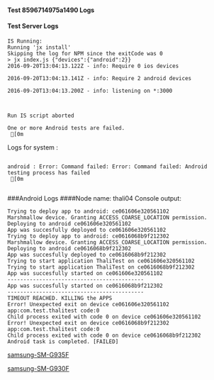 #### Test 8596714975a1490 Logs

#### Test Server Logs
```
IS Running:
Running 'jx install'
Skipping the log for NPM since the exitCode was 0
> jx index.js {"devices":{"android":2}}
2016-09-20T13:04:13.122Z - info: Require 0 ios devices

2016-09-20T13:04:13.141Z - info: Require 2 android devices

2016-09-20T13:04:13.200Z - info: listening on *:3000


 
Run IS script aborted
 
One or more Android tests are failed.
 [0m

```


Logs for system : 
```

android : Error: Command failed: Error: Command failed: Android testing process has failed
 [0m


```
###Android Logs
####Node name: thali04
Console output:
```
Trying to deploy app to android: ce061606e320561102
Marshmallow device. Granting ACCESS_COARSE_LOCATION permission.
Deploying to android ce061606e320561102
App was succesfully deployed to ce061606e320561102
Trying to deploy app to android: ce0616068b9f212302
Marshmallow device. Granting ACCESS_COARSE_LOCATION permission.
Deploying to android ce0616068b9f212302
App was succesfully deployed to ce0616068b9f212302
Trying to start application ThaliTest on ce061606e320561102
Trying to start application ThaliTest on ce0616068b9f212302
App was succesfully started on ce061606e320561102
-------------------------------------------
App was succesfully started on ce0616068b9f212302
-------------------------------------------
TIMEOUT REACHED. KILLING the APPS
Error! Unexpected exit on device ce061606e320561102 app:com.test.thalitest code:0 
Child process exited with code 0 on device ce061606e320561102
Error! Unexpected exit on device ce0616068b9f212302 app:com.test.thalitest code:0 
Child process exited with code 0 on device ce0616068b9f212302
Android task is completed. [FAILED]
```
[samsung-SM-G935F](https://github.com/ThaliTester/TestResults/blob/8596714975a1490_Fixed_typo___connect__-___multiConnect__artemjackson/thali04_samsung-SM-G935F.md)

[samsung-SM-G930F](https://github.com/ThaliTester/TestResults/blob/8596714975a1490_Fixed_typo___connect__-___multiConnect__artemjackson/thali04_samsung-SM-G930F.md)




